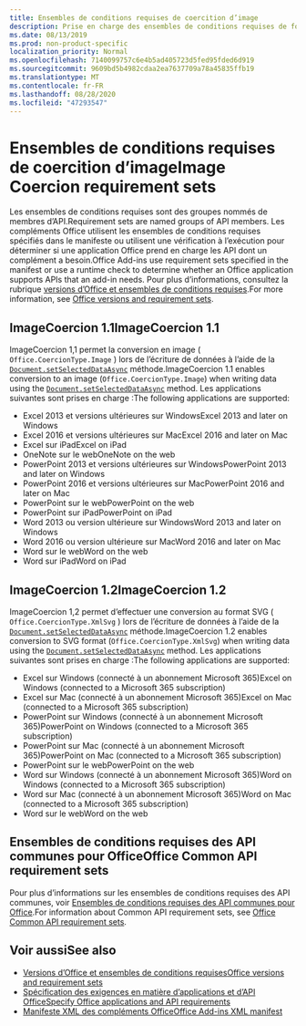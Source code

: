 ```yaml
---
title: Ensembles de conditions requises de coercition d’image
description: Prise en charge des ensembles de conditions requises de forçage d’image avec des compléments Office dans Excel, PowerPoint et Word.
ms.date: 08/13/2019
ms.prod: non-product-specific
localization_priority: Normal
ms.openlocfilehash: 7140099757c6e4b5ad405723d5fed95fded6d919
ms.sourcegitcommit: 9609bd5b4982cdaa2ea7637709a78a45835ffb19
ms.translationtype: MT
ms.contentlocale: fr-FR
ms.lasthandoff: 08/28/2020
ms.locfileid: "47293547"
---
```

# <a name="image-coercion-requirement-sets"></a><span data-ttu-id="4a6e6-103">Ensembles de conditions requises de coercition d’image</span><span class="sxs-lookup"><span data-stu-id="4a6e6-103">Image Coercion requirement sets</span></span>

<span data-ttu-id="4a6e6-104">Les ensembles de conditions requises sont des groupes nommés de membres d’API.</span><span class="sxs-lookup"><span data-stu-id="4a6e6-104">Requirement sets are named groups of API members.</span></span> <span data-ttu-id="4a6e6-105">Les compléments Office utilisent les ensembles de conditions requises spécifiés dans le manifeste ou utilisent une vérification à l’exécution pour déterminer si une application Office prend en charge les API dont un complément a besoin.</span><span class="sxs-lookup"><span data-stu-id="4a6e6-105">Office Add-ins use requirement sets specified in the manifest or use a runtime check to determine whether an Office application supports APIs that an add-in needs.</span></span> <span data-ttu-id="4a6e6-106">Pour plus d’informations, consultez la rubrique [versions d’Office et ensembles de conditions requises](../../develop/office-versions-and-requirement-sets.md).</span><span class="sxs-lookup"><span data-stu-id="4a6e6-106">For more information, see [Office versions and requirement sets](../../develop/office-versions-and-requirement-sets.md).</span></span>

## <a name="imagecoercion-11"></a><span data-ttu-id="4a6e6-107">ImageCoercion 1.1</span><span class="sxs-lookup"><span data-stu-id="4a6e6-107">ImageCoercion 1.1</span></span>

<span data-ttu-id="4a6e6-108">ImageCoercion 1,1 permet la conversion en image ( `Office.CoercionType.Image` ) lors de l’écriture de données à l’aide de la [`Document.setSelectedDataAsync`](/javascript/api/office/office.document#setselecteddataasync-data--options--callback-) méthode.</span><span class="sxs-lookup"><span data-stu-id="4a6e6-108">ImageCoercion 1.1 enables conversion to an image (`Office.CoercionType.Image`) when writing data using the [`Document.setSelectedDataAsync`](/javascript/api/office/office.document#setselecteddataasync-data--options--callback-) method.</span></span> <span data-ttu-id="4a6e6-109">Les applications suivantes sont prises en charge :</span><span class="sxs-lookup"><span data-stu-id="4a6e6-109">The following applications are supported:</span></span>

- <span data-ttu-id="4a6e6-110">Excel 2013 et versions ultérieures sur Windows</span><span class="sxs-lookup"><span data-stu-id="4a6e6-110">Excel 2013 and later on Windows</span></span>
- <span data-ttu-id="4a6e6-111">Excel 2016 et versions ultérieures sur Mac</span><span class="sxs-lookup"><span data-stu-id="4a6e6-111">Excel 2016 and later on Mac</span></span>
- <span data-ttu-id="4a6e6-112">Excel sur iPad</span><span class="sxs-lookup"><span data-stu-id="4a6e6-112">Excel on iPad</span></span>
- <span data-ttu-id="4a6e6-113">OneNote sur le web</span><span class="sxs-lookup"><span data-stu-id="4a6e6-113">OneNote on the web</span></span>
- <span data-ttu-id="4a6e6-114">PowerPoint 2013 et versions ultérieures sur Windows</span><span class="sxs-lookup"><span data-stu-id="4a6e6-114">PowerPoint 2013 and later on Windows</span></span>
- <span data-ttu-id="4a6e6-115">PowerPoint 2016 et versions ultérieures sur Mac</span><span class="sxs-lookup"><span data-stu-id="4a6e6-115">PowerPoint 2016 and later on Mac</span></span>
- <span data-ttu-id="4a6e6-116">PowerPoint sur le web</span><span class="sxs-lookup"><span data-stu-id="4a6e6-116">PowerPoint on the web</span></span>
- <span data-ttu-id="4a6e6-117">PowerPoint sur iPad</span><span class="sxs-lookup"><span data-stu-id="4a6e6-117">PowerPoint on iPad</span></span>
- <span data-ttu-id="4a6e6-118">Word 2013 ou version ultérieure sur Windows</span><span class="sxs-lookup"><span data-stu-id="4a6e6-118">Word 2013 and later on Windows</span></span>
- <span data-ttu-id="4a6e6-119">Word 2016 ou version ultérieure sur Mac</span><span class="sxs-lookup"><span data-stu-id="4a6e6-119">Word 2016 and later on Mac</span></span>
- <span data-ttu-id="4a6e6-120">Word sur le web</span><span class="sxs-lookup"><span data-stu-id="4a6e6-120">Word on the web</span></span>
- <span data-ttu-id="4a6e6-121">Word sur iPad</span><span class="sxs-lookup"><span data-stu-id="4a6e6-121">Word on iPad</span></span>

## <a name="imagecoercion-12"></a><span data-ttu-id="4a6e6-122">ImageCoercion 1.2</span><span class="sxs-lookup"><span data-stu-id="4a6e6-122">ImageCoercion 1.2</span></span>

<span data-ttu-id="4a6e6-123">ImageCoercion 1,2 permet d’effectuer une conversion au format SVG ( `Office.CoercionType.XmlSvg` ) lors de l’écriture de données à l’aide de la [`Document.setSelectedDataAsync`](/javascript/api/office/office.document#setselecteddataasync-data--options--callback-) méthode.</span><span class="sxs-lookup"><span data-stu-id="4a6e6-123">ImageCoercion 1.2 enables conversion to SVG format (`Office.CoercionType.XmlSvg`) when writing data using the [`Document.setSelectedDataAsync`](/javascript/api/office/office.document#setselecteddataasync-data--options--callback-) method.</span></span> <span data-ttu-id="4a6e6-124">Les applications suivantes sont prises en charge :</span><span class="sxs-lookup"><span data-stu-id="4a6e6-124">The following applications are supported:</span></span>

- <span data-ttu-id="4a6e6-125">Excel sur Windows (connecté à un abonnement Microsoft 365)</span><span class="sxs-lookup"><span data-stu-id="4a6e6-125">Excel on Windows (connected to a Microsoft 365 subscription)</span></span>
- <span data-ttu-id="4a6e6-126">Excel sur Mac (connecté à un abonnement Microsoft 365)</span><span class="sxs-lookup"><span data-stu-id="4a6e6-126">Excel on Mac (connected to a Microsoft 365 subscription)</span></span>
- <span data-ttu-id="4a6e6-127">PowerPoint sur Windows (connecté à un abonnement Microsoft 365)</span><span class="sxs-lookup"><span data-stu-id="4a6e6-127">PowerPoint on Windows (connected to a Microsoft 365 subscription)</span></span>
- <span data-ttu-id="4a6e6-128">PowerPoint sur Mac (connecté à un abonnement Microsoft 365)</span><span class="sxs-lookup"><span data-stu-id="4a6e6-128">PowerPoint on Mac (connected to a Microsoft 365 subscription)</span></span>
- <span data-ttu-id="4a6e6-129">PowerPoint sur le web</span><span class="sxs-lookup"><span data-stu-id="4a6e6-129">PowerPoint on the web</span></span>
- <span data-ttu-id="4a6e6-130">Word sur Windows (connecté à un abonnement Microsoft 365)</span><span class="sxs-lookup"><span data-stu-id="4a6e6-130">Word on Windows (connected to a Microsoft 365 subscription)</span></span>
- <span data-ttu-id="4a6e6-131">Word sur Mac (connecté à un abonnement Microsoft 365)</span><span class="sxs-lookup"><span data-stu-id="4a6e6-131">Word on Mac (connected to a Microsoft 365 subscription)</span></span>
- <span data-ttu-id="4a6e6-132">Word sur le web</span><span class="sxs-lookup"><span data-stu-id="4a6e6-132">Word on the web</span></span>

## <a name="office-common-api-requirement-sets"></a><span data-ttu-id="4a6e6-133">Ensembles de conditions requises des API communes pour Office</span><span class="sxs-lookup"><span data-stu-id="4a6e6-133">Office Common API requirement sets</span></span>

<span data-ttu-id="4a6e6-134">Pour plus d’informations sur les ensembles de conditions requises des API communes, voir [Ensembles de conditions requises des API communes pour Office](office-add-in-requirement-sets.md).</span><span class="sxs-lookup"><span data-stu-id="4a6e6-134">For information about Common API requirement sets, see [Office Common API requirement sets](office-add-in-requirement-sets.md).</span></span>

## <a name="see-also"></a><span data-ttu-id="4a6e6-135">Voir aussi</span><span class="sxs-lookup"><span data-stu-id="4a6e6-135">See also</span></span>

- [<span data-ttu-id="4a6e6-136">Versions d’Office et ensembles de conditions requises</span><span class="sxs-lookup"><span data-stu-id="4a6e6-136">Office versions and requirement sets</span></span>](../../develop/office-versions-and-requirement-sets.md)
- [<span data-ttu-id="4a6e6-137">Spécification des exigences en matière d’applications et d’API Office</span><span class="sxs-lookup"><span data-stu-id="4a6e6-137">Specify Office applications and API requirements</span></span>](../../develop/specify-office-hosts-and-api-requirements.md)
- [<span data-ttu-id="4a6e6-138">Manifeste XML des compléments Office</span><span class="sxs-lookup"><span data-stu-id="4a6e6-138">Office Add-ins XML manifest</span></span>](../../develop/add-in-manifests.md)
